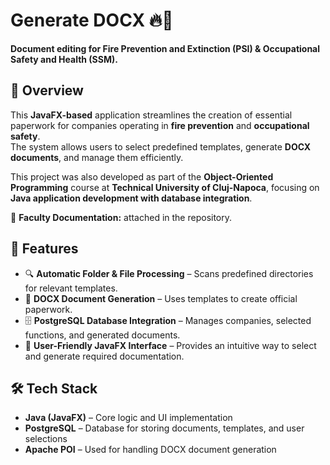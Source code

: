 # **Generate DOCX** 🔥📄  
**Document editing for Fire Prevention and Extinction (PSI) & Occupational Safety and Health (SSM).**  

## 📌 **Overview**  
This **JavaFX-based** application streamlines the creation of essential paperwork for companies operating in **fire prevention** and **occupational safety**.  
The system allows users to select predefined templates, generate **DOCX documents**, and manage them efficiently. 

This project was also developed as part of the **Object-Oriented Programming** course at **Technical University of Cluj-Napoca**, focusing on **Java application development with database integration**.  

📄 **Faculty Documentation:** attached in the repository.

## 🚀 **Features**  
- 🔍 **Automatic Folder & File Processing** – Scans predefined directories for relevant templates.  
- 📑 **DOCX Document Generation** – Uses templates to create official paperwork.  
- 🗄 **PostgreSQL Database Integration** – Manages companies, selected functions, and generated documents.  
- 🎯 **User-Friendly JavaFX Interface** – Provides an intuitive way to select and generate required documentation.  

## 🛠️ **Tech Stack**  
- **Java (JavaFX)** – Core logic and UI implementation  
- **PostgreSQL** – Database for storing documents, templates, and user selections  
- **Apache POI** – Used for handling DOCX document generation  
